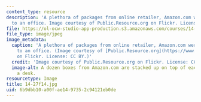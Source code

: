 ```yaml
---
content_type: resource
description: 'A plethora of packages from online retailer, Amazon.com were delivered
  to an office. Image courtesy of Public.Resource.org on Flickr. License: CC BY.'
file: https://ol-ocw-studio-app-production.s3.amazonaws.com/courses/14-27-economics-and-e-commerce-fall-2014/6b9dbb10a00fae1497352c94121eb0de_14-27f14.jpg
file_type: image/jpeg
image_metadata:
  caption: 'A plethora of packages from online retailer, Amazon.com were delivered
    to an office. (Image courtesy of [Public.Resource.org](https://www.flickr.com/photos/publicresourceorg/4245550588/sizes/o/)
    on Flickr. License: CC BY.)'
  credit: 'Image courtesy of Public.Resource.org on Flickr. License: CC BY.'
  image-alt: A dozen boxes from Amazon.com are stacked up on top of each other on
    a desk.
resourcetype: Image
title: 14-27f14.jpg
uid: 6b9dbb10-a00f-ae14-9735-2c94121eb0de
---
```

